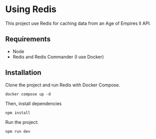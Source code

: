 # Using Redis 

This project use Redis for caching data from an Age of Empires II API.
 
## Requirements 

* Node
* Redis and Redis Commander (I use Docker)

## Installation

Clone the project and run Redis with Docker Compose.
```
docker compose up -d 
```

Then, install dependencies
```
npm install
```

Run the project:
```
npm run dev
```
